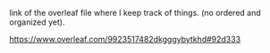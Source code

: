 link of the overleaf file where I keep track of things. 
(no ordered and organized yet).


https://www.overleaf.com/9923517482dkgggybytkhd#92d333
